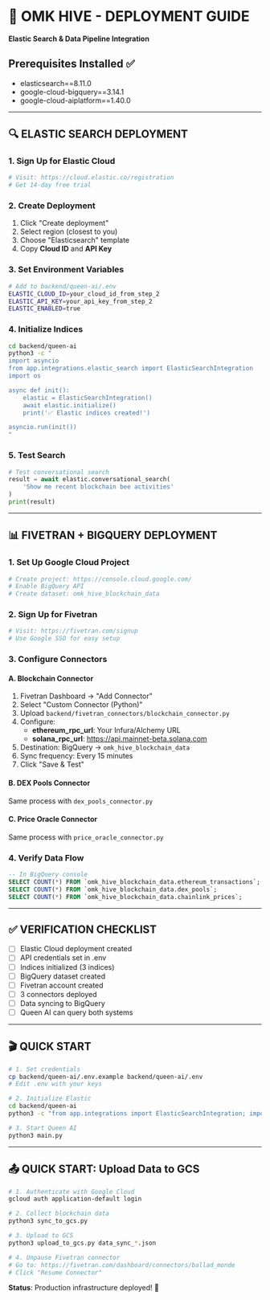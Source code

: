 # 🚀 OMK HIVE - DEPLOYMENT GUIDE

**Elastic Search & Data Pipeline Integration**

## Prerequisites Installed ✅
- elasticsearch==8.11.0
- google-cloud-bigquery==3.14.1  
- google-cloud-aiplatform==1.40.0

---

## 🔍 ELASTIC SEARCH DEPLOYMENT

### 1. Sign Up for Elastic Cloud
```bash
# Visit: https://cloud.elastic.co/registration
# Get 14-day free trial
```

### 2. Create Deployment
1. Click "Create deployment"
2. Select region (closest to you)
3. Choose "Elasticsearch" template
4. Copy **Cloud ID** and **API Key**

### 3. Set Environment Variables
```bash
# Add to backend/queen-ai/.env
ELASTIC_CLOUD_ID=your_cloud_id_from_step_2
ELASTIC_API_KEY=your_api_key_from_step_2
ELASTIC_ENABLED=true
```

### 4. Initialize Indices
```bash
cd backend/queen-ai
python3 -c "
import asyncio
from app.integrations.elastic_search import ElasticSearchIntegration
import os

async def init():
    elastic = ElasticSearchIntegration()
    await elastic.initialize()
    print('✅ Elastic indices created!')

asyncio.run(init())
"
```

### 5. Test Search
```python
# Test conversational search
result = await elastic.conversational_search(
    'Show me recent blockchain bee activities'
)
print(result)
```

---

## 📊 FIVETRAN + BIGQUERY DEPLOYMENT

### 1. Set Up Google Cloud Project
```bash
# Create project: https://console.cloud.google.com/
# Enable BigQuery API
# Create dataset: omk_hive_blockchain_data
```

### 2. Sign Up for Fivetran
```bash
# Visit: https://fivetran.com/signup
# Use Google SSO for easy setup
```

### 3. Configure Connectors

#### A. Blockchain Connector
1. Fivetran Dashboard → "Add Connector"
2. Select "Custom Connector (Python)"
3. Upload `backend/fivetran_connectors/blockchain_connector.py`
4. Configure:
   - **ethereum_rpc_url**: Your Infura/Alchemy URL
   - **solana_rpc_url**: https://api.mainnet-beta.solana.com
5. Destination: BigQuery → `omk_hive_blockchain_data`
6. Sync frequency: Every 15 minutes
7. Click "Save & Test"

#### B. DEX Pools Connector
Same process with `dex_pools_connector.py`

#### C. Price Oracle Connector  
Same process with `price_oracle_connector.py`

### 4. Verify Data Flow
```sql
-- In BigQuery console
SELECT COUNT(*) FROM `omk_hive_blockchain_data.ethereum_transactions`;
SELECT COUNT(*) FROM `omk_hive_blockchain_data.dex_pools`;
SELECT COUNT(*) FROM `omk_hive_blockchain_data.chainlink_prices`;
```

---

## ✅ VERIFICATION CHECKLIST

- [ ] Elastic Cloud deployment created
- [ ] API credentials set in .env
- [ ] Indices initialized (3 indices)
- [ ] BigQuery dataset created
- [ ] Fivetran account created
- [ ] 3 connectors deployed
- [ ] Data syncing to BigQuery
- [ ] Queen AI can query both systems

---

## 🎬 QUICK START

```bash
# 1. Set credentials
cp backend/queen-ai/.env.example backend/queen-ai/.env
# Edit .env with your keys

# 2. Initialize Elastic
cd backend/queen-ai
python3 -c "from app.integrations import ElasticSearchIntegration; import asyncio; asyncio.run(ElasticSearchIntegration().initialize())"

# 3. Start Queen AI
python3 main.py
```

---

## 📤 QUICK START: Upload Data to GCS

```bash
# 1. Authenticate with Google Cloud
gcloud auth application-default login

# 2. Collect blockchain data
python3 sync_to_gcs.py

# 3. Upload to GCS
python3 upload_to_gcs.py data_sync_*.json

# 4. Unpause Fivetran connector
# Go to: https://fivetran.com/dashboard/connectors/ballad_monde
# Click "Resume Connector"
```

**Status**: Production infrastructure deployed! 🚀
